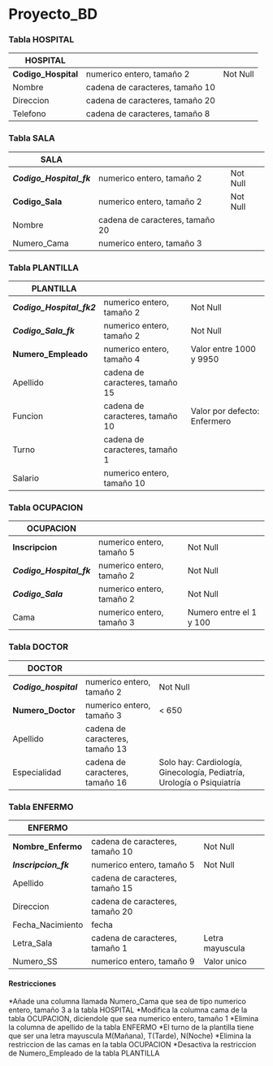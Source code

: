 # Proyecto_BD

### Tabla HOSPITAL

| HOSPITAL            |                                 |          |
|---------------------|---------------------------------|----------|
| **Codigo_Hospital** | numerico entero, tamaño 2       | Not Null |
| Nombre              | cadena de caracteres, tamaño 10 |          |
| Direccion           | cadena de caracteres, tamaño 20 |          |
| Telefono            | cadena de caracteres, tamaño 8  |          |

### Tabla SALA

| SALA                     |                                 |          |
|--------------------------|---------------------------------|----------|
| **_Codigo_Hospital_fk_** | numerico entero, tamaño 2       | Not Null |
| **Codigo_Sala**          | numerico entero, tamaño 2       | Not Null |
| Nombre                   | cadena de caracteres, tamaño 20 |          |
| Numero_Cama              | numerico entero, tamaño 3       |          |

### Tabla PLANTILLA

| PLANTILLA                 |                                 |                              |
|---------------------------|---------------------------------|------------------------------|
| **_Codigo_Hospital_fk2_** | numerico entero, tamaño 2       | Not Null                     |
| **_Codigo_Sala_fk_**      | numerico entero, tamaño 2       | Not Null                     |
| **Numero_Empleado**       | numerico entero, tamaño 4       | Valor entre 1000 y 9950      |
| Apellido                  | cadena de caracteres, tamaño 15 |                              |
| Funcion                   | cadena de caracteres, tamaño 10 | Valor por defecto: Enfermero |
| Turno                     | cadena de caracteres, tamaño 1  |                              |
| Salario                   | numerico entero, tamaño 10      |                              |

### Tabla OCUPACION

| OCUPACION                |                           |                         |
|--------------------------|---------------------------|-------------------------|
| **Inscripcion**          | numerico entero, tamaño 5 | Not Null                |
| **_Codigo_Hospital_fk_** | numerico entero, tamaño 2 | Not Null                |
| **_Codigo_Sala_**        | numerico entero, tamaño 2 | Not Null                |
| Cama                     | numerico entero, tamaño 3 | Numero entre el 1 y 100 |

### Tabla DOCTOR

| DOCTOR                |                                 |                                     |
|-----------------------|---------------------------------|-------------------------------------|
| **_Codigo_hospital_** | numerico entero, tamaño 2       | Not Null                            |
| **Numero_Doctor**     | numerico entero, tamaño 3       | < 650                               |
| Apellido              | cadena de caracteres, tamaño 13 |                                     |
| Especialidad          | cadena de caracteres, tamaño 16 | Solo hay: Cardiología, Ginecología, Pediatría, Urología o Psiquiatría |

### Tabla ENFERMO

| ENFERMO               |                                 |                 |
|-----------------------|---------------------------------|-----------------|
| **Nombre_Enfermo**    | cadena de caracteres, tamaño 10 | Not Null        |
|**_Inscripcion_fk_**   | numerico entero, tamaño 5       | Not Null        |
| Apellido              | cadena de caracteres, tamaño 15 |                 |
| Direccion             | cadena de caracteres, tamaño 20 |                 |
| Fecha_Nacimiento      | fecha                           |                 |
| Letra_Sala            | cadena de caracteres, tamaño 1  | Letra mayuscula |
| Numero_SS             | numerico entero, tamaño 9       | Valor unico     |


#### Restricciones 
*Añade una columna llamada Numero_Cama que sea de tipo numerico entero, tamaño 3 a la tabla HOSPITAL
*Modifica la columna cama de la tabla OCUPACION, diciendole que sea numerico entero, tamaño 1
*Elimina la columna de apellido de la tabla ENFERMO
*El turno de la plantilla tiene que ser una letra mayuscula M(Mañana), T(Tarde), N(Noche)
*Elimina la restriccion de las camas en la tabla OCUPACION
*Desactiva la restriccion de Numero_Empleado de la tabla PLANTILLA
